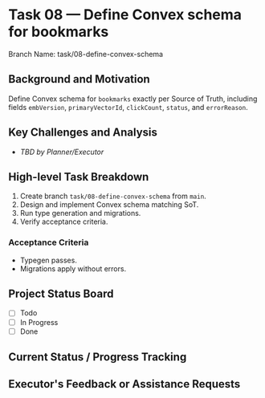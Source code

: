# Task 08 — Define Convex schema for bookmarks

Branch Name: task/08-define-convex-schema

## Background and Motivation
Define Convex schema for `bookmarks` exactly per Source of Truth, including fields `embVersion`, `primaryVectorId`, `clickCount`, `status`, and `errorReason`.

## Key Challenges and Analysis
- _TBD by Planner/Executor_

## High-level Task Breakdown
1. Create branch `task/08-define-convex-schema` from `main`.
2. Design and implement Convex schema matching SoT.
3. Run type generation and migrations.
4. Verify acceptance criteria.

### Acceptance Criteria
- Typegen passes.
- Migrations apply without errors.

## Project Status Board
- [ ] Todo
- [ ] In Progress
- [ ] Done

## Current Status / Progress Tracking

## Executor's Feedback or Assistance Requests
